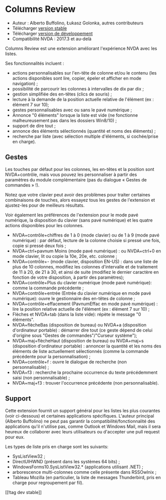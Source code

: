 # Columns Review #

* Auteur : Alberto Buffolino, Łukasz Golonka, autres contributeurs
* Télécharger [version stable][stable]
* Télécharger [version de développement][dev]
* Compatibilité NVDA : 2017.3 et au-delà

Columns Review est une extension améliorant l'expérience NVDA avec les
listes.

Ses fonctionnalités incluent :

* actions personnalisables sur l'en-tête de colonne et/ou le contenu (les
  actions disponibles sont lire, copier, épeler et afficher en mode
  navigation) ;
* possibilité de parcourir les colonnes à intervalles de dix par dix ;
* gestion simplifiée des en-têtes (clics de souris) ;
* lecture à la demande de la position actuelle relative de l'élément (ex :
  élément 7 sur 10);
* gestes personnalisables avec ou sans le pavé numérique ;
* Annonce "0 éléments" lorsque la liste est vide (ne fonctionne
  malheureusement pas dans les dossiers Win8/10) ;
* support de dire tout ;
* annonce des éléments sélectionnés (quantité et noms des éléments) ;
* recherche par liste (avec sélection multiple d'éléments, si cochée/prise
  en charge).

## Gestes

Les touches par défaut pour les colonnes, les en-têtes et la position sont
NVDA+contrôle, mais vous pouvez les personnaliser à partir des paramètres du
module complémentaire (pas du dialogue « Gestes de commandes » !).

Notez que votre clavier peut avoir des problèmes pour traiter certaines
combinaisons de touches, alors essayez tous les gestes de l'extension et
ajustez-les pour de meilleurs résultats.

Voir également les préférences de l'extension pour le mode pavé numérique,
la disposition du clavier (sans pavé numérique) et les quatre actions
disponibles pour les colonnes.

* NVDA+contrôle+chiffres de 1 à 0 (mode clavier) ou de 1 à 9 (mode pavé
  numérique) : par défaut, lecture de la colonne choisie si pressé une fois,
  copie si pressé deux fois ;
* NVDA+ctrl+pavnum Moins (mode pavé numérique) : ou NVDA+ctrl+0 en mode
  clavier, lit ou copie la 10e, 20e, etc. colonne ;
* NVDA+contrôle+- (mode clavier, disposition EN-US) : dans une liste de plus
  de 10 colonnes, modifiez les colonnes d'intervalle et de traitement de 11
  à 20, de 21 à 30, et ainsi de suite (modifiez le dernier caractère en
  fonction de votre disposition, à partir des paramètres);
* NVDA+contrôle+Plus du clavier numérique (mode pavé numérique): comme la
  commande précédente ;
* NVDA+contrôle+entrée (Entrée du clavier numérique en mode pavé numérique):
  ouvre le gestionnaire des en-têtes de colonne ;
* NVDA+contrôle+effacement (PavnumEffac en mode pavé numérique) : lire la
  position relative actuelle de l'élément (ex : élément 7 sur 10) ;
* Flèches et NVDA+tab (dans la liste vide): répète le message "0 éléments".
* NVDA+flècheBas (disposition de bureau) ou NVDA+a (disposition d'ordinateur
  portable) : démarrer dire tout (ce geste dépend de celui d'origine sous
  "Gestes de commandes"/"Curseur système");
* NVDA+maj+flècheHaut (disposition de bureau) ou NVDA+maj+s (disposition
  d'ordinateur portable) : annoncer la quantité et les noms des éléments de
  liste actuellement sélectionnés (comme la commande précédente pour la
  personnalisation) ;
* NVDA+contrôle+f : ouvre le dialogue de recherche (non personnalisable) ;
* NVDA+f3 : recherche la prochaine occurrence du texte précédemment saisi
  (non personnalisable) ;
* NVDA+maj+f3 : trouver l'occurrence précédente (non personnalisable).

## Support

Cette extension fournit un support général pour les listes les plus
courantes (voir ci-dessous) et certaines applications spécifiques. L'auteur
principal (Alberto Buffolino) ne peut pas garantir la
compatibilité/fonctionnalité des applications qu'il n'utilise pas, comme
Outlook et Windows Mail, mais il sera heureux de collaborer avec leurs
utilisateurs ou d'accepter une pull request pour eux.

Les types de liste pris en charge sont les suivants:

* SysListView32 ;
* DirectUIHWND (présent dans les systèmes 64 bits) ;
* WindowsForms10.SysListView32.* (applications utilisant .NET) ;
* arborescence multi-colonnes comme celle présente dans RSSOwlnix ;
* Tableau Mozilla (en particulier, la liste de messages Thunderbird, pris en
  charge pour regroupement par fil).


[[!tag dev stable]]


[stable]: https://addons.nvda-project.org/files/get.php?file=cr

[dev]: https://addons.nvda-project.org/files/get.php?file=cr-dev
